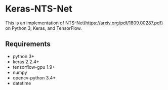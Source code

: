 # Keras-NTS-Net

This is an implementation of NTS-Net(https://arxiv.org/pdf/1809.00287.pdf) on Python 3, Keras, and TensorFlow.

## Requirements
- python 3+
- keras 2.2.4+
- tensorflow-gpu 1.9+
- numpy
- opencv-python 3.4+
- datetime
